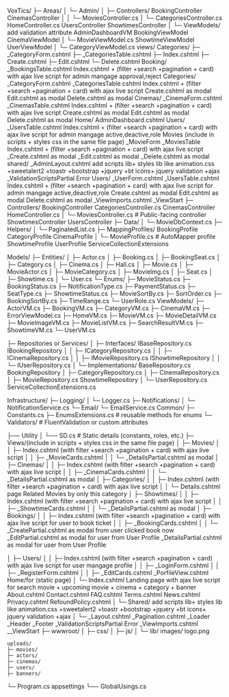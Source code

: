 ﻿
VoxTics/
├─ Areas/
│  └─ Admin/
│     ├─ Controllers/
			BookingController
			CinemasController
│     │  └─ MoviesController.cs
	  │  └─ CategoriesController.cs
			HomeController.cs
			UsersController
			ShowtimesController
│     └─ ViewModels/
			add validation attribute
			AdminDashboardVM
			BookingViewModel
			CinemaViewModel
│        └─ MovieViewModel.cs
			ShowtimeViewModel
			UserViewModel
│        └─ CategoryViewModel.cs
		views/
			Categories/
				  ├─ _CategoryForm.cshtml
				  ├─ _CategoriesTable.cshtml
				  ├─ Index.cshtml
				  ├─ Create.cshtml
				  ├─ Edit.cshtml
				  └─ Delete.cshtml
			Booking/
				_BookingsTable.cshtml
				Index.cshtml + (filter +search +pagination + card) with ajax live script for admin mangage approval,reject
			Categories/
			_CategoryForm.cshtml
			_CategoriesTable.cshtml
			Index.cshtml + (filter +search +pagination + card) with ajax live script
			Create.cshtml as modal
			Edit.cshtml as modal
			Delete.cshtml as modal
			Cinemas/
				_CinemaForm.cshtml
				_CinemasTable.cshtml
				Index.cshtml + (filter +search +pagination + card) with ajax live script 
				Create.cshtml as modal
				Edit.cshtml as modal
				Delete.cshtml as modal
			Home/
			AdminDashboard.cshtml
			Users/
				_UsersTable.cshtml
				Index.cshtml + (filter +search +pagination + card) with ajax live script for admin mangage active,deactive,role
			Movies (include in scripts + styles css in the same file page)
				_MovieForm
				_MoviesTable
				Index.cshtml + (filter +search +pagination + card) with ajax live script 
				_Create.cshtml as modal
				_Edit.cshtml as modal
				_Delete.cshtml as modal
			shared/
				_AdminLayout.cshtml
				add scripts lib+ styles lib like animation.css +sweetalert2 +toastr +bootstrap +jquery +bt icons+ jquery validation +ajax
				_ValidationScriptsPartial
				Error
			Users/
				_UserForm.cshtml
				_UsersTable.cshtml
				Index.cshtml + (filter +search +pagination + card) with ajax live script for admin mangage active,deactive,role
				Create.cshtml as modal
				Edit.cshtml as modal
				Delete.cshtml as modal
			_ViewImports.cshtml
			_ViewStart
├─ Controllers/
	  BookingController
	  CategoriesController.cs
	  CinemasController
	  HomeController.cs
│  └─ MoviesController.cs           # Public-facing controller
	  ShowtimesController
	  UsersController
├─ Data/
│  └─ MovieDbContext.cs
├─ Helpers/
│  └─ PaginatedList.cs
├─ MappingProfiles/
	  BookingProfile
	  CategoryProfile
	  CinemaProfile
│  └─ MovieProfile.cs               # AutoMapper profile
	  ShowtimeProfile
	  UserProfile
	  ServiceCollectionExtensions


Models/
 ├─ Entities/
 │  ├─ Actor.cs
 │  ├─ Booking.cs
 │  ├─ BookingSeat.cs
 │  ├─ Category.cs
 │  ├─ Cinema.cs
 │  ├─ Hall.cs
 │  ├─ Movie.cs
 │  ├─ MovieActor.cs
 │  ├─ MovieCategory.cs
 │  ├─ MovieImg.cs
 │  ├─ Seat.cs
 │  ├─ Showtime.cs
 │  └─ User.cs
 └─ Enums/
    ├─ MovieStatus.cs
    ├─ BookingStatus.cs
    ├─ NotificationType.cs
    ├─ PaymentStatus.cs
    ├─ SeatType.cs
    ├─ ShowtimeStatus.cs
    ├─ MovieSortBy.cs
    ├─ SortOrder.cs
    ├─ BookingSortBy.cs
    ├─ TimeRange.cs
    └─ UserRole.cs
ViewModels/
 ├─ ActorVM.cs
 ├─ BookingVM.cs
 ├─ CategoryVM.cs
 ├─ CinemaVM.cs
 ├─ ErrorViewModel.cs
 ├─ HomeVM.cs
 ├─ MovieVM.cs
 ├─ MovieDetailVM.cs
 ├─ MovieImageVM.cs
 ├─ MovieListVM.cs
 ├─ SearchResultVM.cs
 ├─ ShowtimeVM.cs
 └─ UserVM.cs

├─ Repositories or Services/
│  ├─ Interfaces/
		IBaseRepository.cs
		IBookingRepository
│  │  ├─ ICategoryRepository.cs
│  │  ├─ ICinemaRepository.cs
│  │  ├─ IMovieRepository.cs
		IShowtimeRepository
│  │  └─ IUserRepository.cs
│  └─ Implementations/
		BaseRepository.cs
		BookingRepository
│     ├─ CategoryRepository.cs
│     ├─ CinemaRepository.cs
│     ├─ MovieRepository.cs
		ShowtimeRepository
│     └─ UserRepository.cs
		ServiceCollectionExtensions.cs
	  
Infrastructure/
 ├─ Logging/
 │   └─ Logger.cs
 ├─ Notifications/
 │   └─ NotificationService.cs
 └─ Email/
     └─ EmailService.cs
Common/
 ├─ Constants.cs
 ├─ EnumsExtensions.cs   # reusable methods for enums
 └─ Validators/          # FluentValidation or custom attributes		

├── Utility
│   └── SD.cs                # Static details (constants, roles, etc.)
├─ Views/(include in scripts + styles css in the same file page)
│  ├─ Movies/
│  │  ├─ Index.cshtml (with filter +search +pagination + card) with ajax live script
│  │  ├─ _MovieCards.cshtml
│  │  └─ _DetailsPartial.cshtml as modal
│  ├─ Cinemas/
│  │  ├─ Index.cshtml (with filter +search +pagination + card) with ajax live script
│  │  ├─ _CinemaCards.cshtml
│  │  └─ _DetailsPartial.cshtml as modal
│  ├─ Categories/
│  │  ├─ Index.cshtml (with filter +search +pagination + card) with ajax live script
│  │  └─ Details.cshtml page Related Movies by only this category
│  ├─ Showtimes/
│  │  ├─ Index.cshtml (with filter +search +pagination + card) with ajax live script
│  │  ├─ _ShowtimeCards.cshtml
│  │  └─ _DetailsPartial.cshtml as modal
│  ├─ Bookings/
│  │  ├─ Index.cshtml (with filter +search +pagination + card) with ajax live script for user to book ticket
│  │  ├─ _BookingCards.cshtml
│  │  └─ _CreatePartial.cshtml as modal from user clicked book now
		 _EditPartial.cshtml as modal for user from User Profile
		 _DetailsPartial.cshtml as modal for user from User Profile
			
│  ├─ Users/
│  │  ├─ Index.cshtml (with filter +search +pagination + card) with ajax live script for user mangage profile
│  │  ├─ _LoginForm.cshtml
│  │  ├─ _RegisterForm.cshtml
│  │  ├─ _EditCards.cshtml
		 _PorfileView.cshtml	
	  Home/for (static page)
	  │     └─ Index.cshtml Landing page with ajax live script for search movie + upcoming movie + cinema + category + banner
			   About.cshtml
			   Contact.cshtml
			   FAQ.cshtml
			   Terms.cshtml
			   News.cshtml 
			   Privacy.cshtml
			   RefoundPolicy.cshtml
│  └─ Shared/
		add scripts lib+ styles lib like animation.css +sweetalert2 +toastr +bootstrap +jquery +bt icons+ jquery validation +ajax 
│     └─ _Layout.cshtml
		_Pagination.cshtml
		_Loader
		_Header
		_Footer
		_ValidationScriptsPartial
		Error
	_ViewImports.cshtml
	__ViewStart
├─ wwwroot/
│  ├─ css/
│  ├─ js/
│  └─ lib/
	images/
		logo.png

	uploads/
	├─ movies/
	├─ actors/
	├─ cinemas/
	├─ users/
	├─ banners/
└─ Program.cs
	appsettings
└── GlobalUsings.cs
